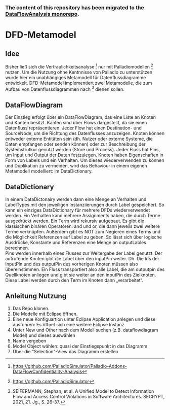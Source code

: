 ### The content of this repository has been migrated to the [DataFlowAnalysis monorepo](https://github.com/DataFlowAnalysis/DataFlowAnalysis).

# DFD-Metamodel

## Idee
Bisher ließ sich die Vertraulichkeitsanalyse [^Analyse] nur mit Palladiomodellen [^Palldio] nutzen. Um die Nutzung ohne Kentnnisse von Palladio zu unterstützen wurde hier ein unabhängiges Metamodell für Datenflussdiagramme entwickelt. DFD-Metamodel implementiert zwei Metamodelle, die zum Aufbau von Datenflussdiagrammen nach [^1] dienen sollen. 

## DataFlowDiagram
Der Einstieg erfolgt über ein DataFlowDiagram, das eine Liste an Knoten und Kanten besitzt. Kanten sind über Flows dargestellt, da sie einen Datenfluss repräsentieren. Jeder Flow hat einen Destination- und SourceNode, um die Richtung des Datenflusses anzuzeigen. Knoten können entweder externe Entitäten sein (dh. Nutzer oder externe Systeme, die Daten empfangen oder senden können) oder zur Beschreibung der Systemstrutkur genutzt werden (Store und Process). Jeder Fluss hat Pins, um Input und Output der Daten festzulegen.
Knoten haben Eigenschaften in Form von Labels und ein Verhalten. Um dieses wiederverwenden zu können und Duplikation zu vermeiden, wird das Behaviour in einem eigenen Metamodell modelliert: im DataDictionary.

## DataDictionary
In einem DataDictonairy werden dann eine Menge an Verhalten und LabelTypes mit den jeweiligen Instanziierungen durch Label gespeichert. So kann ein einziges DataDictionary für mehrere DFDs wiederverwendet werden.
Ein Verhalten kann mehrere Assignments haben, die durch Terme ausgedrückt werden. Ein Term wird rekursiv aufgebaut. Es gibt die klassischen binären Operatoren: and und or, die dann jeweils zwei weitere Terme verknüpfen. Außerdem gibt es NOT zum Negieren eines Terms und die Möglichkeit Referenzen auf Label zu geben. So lässt sich über logische Ausdrücke, Konstante und Referenzen eine Menge an outputLables berechnen.     
Pins werden innerhalb eines Flusses zur Weitergabe der Label genutzt. Der aufrufende Knoten gibt die Label über den inputPin weiter. Dh. Die Ids der InputPin und des outputPin des vorherigen Knoten müssen also übereinstimmen. Ein Fluss transportiert also alle Label, die am outputpin des Quellknoten anliegen und gibt sie weiter an den inputPin des Zielknoten. Diese Label werden durch den Term im Knoten dann „verarbeitet“. 

## Anleitung Nutzung
1. Das Repo klonen.
2. Die Modelle mit Eclipse öffnen.
3. Eine neue Konfiguartion unter Eclipse Application anlegen und diese ausführen: Es öffnet sich eine weitere Eclipse Instanz
4. Unter New und Other nach dem Modell suchen (z.B. dataflowdiagram Model) und dieses auswählen
5. Name vergeben
6. Model Object wählen: quasi der Einstiegspunkt in das Diagramm
7. Über die "Selection"-View das Diagramm erstellen

[^Analyse]: https://github.com/PalladioSimulator/Palladio-Addons-DataFlowConfidentiality-Analysis
[^Palldio]: https://github.com/PalladioSimulator
[^1]: SEIFERMANN, Stephan, et al. A Unified Model to Detect Information Flow and Access Control Violations in Software Architectures. SECRYPT, 2021, 21. Jg., S. 26-37.

